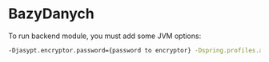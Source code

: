 # BazyDanych

To run backend module, you must add some JVM options:
```sh
-Djasypt.encryptor.password={password to encryptor} -Dspring.profiles.active={development/production} -Dsecret="{secret to generate Json Web Token}" 
```
